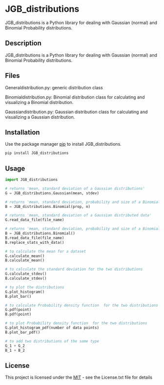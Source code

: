 # JGB_distributions

JGB_distributions is a Python library for dealing with Gaussian (normal) and Binomial Probability distributions.

## Description

JGB_distributions is a Python library for dealing with Gaussian (normal) and Binomial Probability distributions.

## Files

Generaldistribution.py: generic distribution class 

Binomialdistribution.py: Binomial distribution class for calculating and 
    visualizing a Binomial distribution.

Gaussiandistribution.py: Gaussian distribution class for calculating and 
    visualizing a Gaussian distribution.


## Installation

Use the package manager [pip](https://pip.pypa.io/en/stable/) to install JGB_distributions.

```bash
pip install JGB_distributions
```

## Usage

```python
import JGB_distributions

# returns 'mean, standard deviation of a Gaussian distributions'
G = JGB_distributions.Gaussian(mean, stdev)

# returns 'mean, standard deviation, probability and size of a Binomial distributions'
B = JGB_distributions.Binomial(prop, n)

# returns 'mean, standard deviation of a Gaussian distributed data'
G.read_data_file(file_name)

# returns 'mean, standard deviation, probability and size of a Binomial distributed data'
B = JGB_distributions.Binomial()
B.read_data_file(file_name)
B.replace_stats_with_data()

# to calculate the mean for a dataset
G.calculate_mean()
B.calculate_mean()

# to calculate the standard deviation for the two distributions
G.calculate_stdev()
B.calculate_stdev()

# to plot the distributions
G.plot_histogram()
B.plot_bar()

# to calculate Probability density function  for the two distributions
G.pdf(point)
B.pdf(point)

# to plot Probability density function  for the two distributions
G.plot_histogram_pdf(number of data points)
B.plot_bar_pdf()

# to add two distributions of the same type
G_1 + G_2
B_1 + B_2
```

## License
This project is licensed under the [MIT](https://choosealicense.com/licenses/mit/) - see the License.txt file for details

